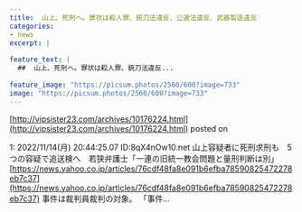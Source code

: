 ```yaml
---
title:  山上、死刑へ。罪状は殺人罪、銃刀法違反、公選法違反、武器製造違反
categories:
- news
excerpt: |
  
feature_text: |
  ##  山上、死刑へ。罪状は殺人罪、銃刀法違反...
  
feature_image: "https://picsum.photos/2560/600?image=733"
image: "https://picsum.photos/2560/600?image=733"
---
```


[http://vipsister23.com/archives/10176224.html](http://vipsister23.com/archives/10176224.html)
posted on 

<!--more-->

1: 2022/11/14(月) 20:44:25.07 ID:8qX4nOw10.net 山上容疑者に死刑求刑も　5つの容疑で追送検へ　若狭弁護士「一連の旧統一教会問題と量刑判断は別」 [https://news.yahoo.co.jp/articles/76cdf48fa8e091b6efba78590825472278eb7c37](https://news.yahoo.co.jp/articles/76cdf48fa8e091b6efba78590825472278eb7c37) 事件は裁判員裁判の対象。 「事件...
